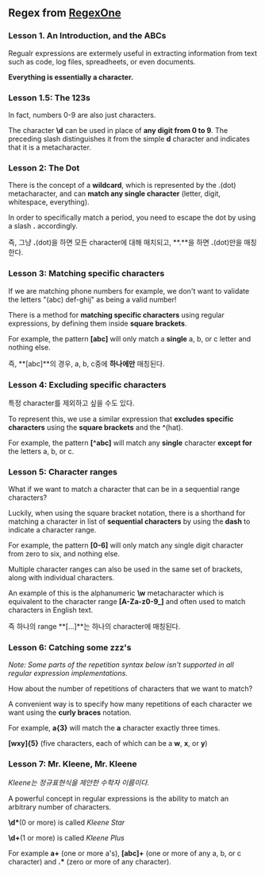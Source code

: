 ## Regex from [RegexOne](regexone.com)

### Lesson 1. An Introduction, and the ABCs

Regualr expressions are extermely useful in extracting information from text such as code, log files, spreadheets, or even documents.

**Everything is essentially a character.**

### Lesson 1.5: The 123s

In fact, numbers 0-9 are also just characters.

The character **\d** can be used in place of **any digit from 0 to 9**. The preceding slash distinguishes it from the simple **d** character and indicates that it is a metacharacter.

### Lesson 2: The Dot

There is the concept of a **wildcard**, which is represented by the .(dot) metacharacter, and can **match any single character** (letter, digit, whitespace, everything).

In order to specifically match a period, you need to escape the dot by using a slash **\.** accordingly.

즉, 그냥 **.**(dot)을 하면 모든 character에 대해 매치되고, **\.**을 하면 **.**(dot)만을 매칭한다.

### Lesson 3: Matching specific characters

If we are matching phone numbers for example, we don't want to validate the letters "(abc) def-ghij" as being a valid number!

There is a method for **matching specific characters** using regular expressions, by defining them inside **square brackets**.

For example, the pattern **[abc]** will only match a **single** a, b, or c letter and nothing else.

즉, **[abc]**의 경우, a, b, c중에 **하나에만** 매칭된다.

### Lesson 4: Excluding specific characters

특정 character를 제외하고 싶을 수도 있다.

To represent this, we use a similar expression that **excludes specific characters** using the **square brackets** and the **^**(hat).

For example, the pattern **[^abc]** will match any **single** character **except for** the letters a, b, or c.


### Lesson 5: Character ranges

What if we want to match a character that can be in a sequential range characters?

Luckily, when using the square bracket notation, there is a shorthand for matching a character in list of **sequential characters** by using the **dash** to indicate a character range.

For example, the pattern **[0-6]** will only match any single digit character from zero to six, and nothing else.

Multiple character ranges can also be used in the same set of brackets, along with individual characters.

An example of this is the alphanumeric **\w** metacharacter which is equivalent to the character range **[A-Za-z0-9_]** and often used to match characters in English text.

즉 하나의 range **[...]**는 하나의 character에 매칭된다.


### Lesson 6: Catching some zzz's
*Note: Some parts of the repetition syntax below isn't supported in all regular expression implementations.*

How about the number of repetitions of characters that we want to match?

A convenient way is to specify how many repetitions of each character we want using the **curly braces** notation.

For example, **a{3}** will match the **a** character exactly three times.

**[wxy]{5}** (five characters, each of which can be a **w**, **x**, or **y**)

### Lesson 7: Mr. Kleene, Mr. Kleene

*Kleene는 정규표현식을 제안한 수학자 이름이다.*

A powerful concept in regular expressions is the ability to match an arbitrary number of characters.

__\d*__(0 or more) is called *Kleene Star*

__\d+__(1 or more) is called *Kleene Plus*

For example **a+** (one or more a's), **[abc]+** (one or more of any a, b, or c character) and __.*__ (zero or more of any character).
